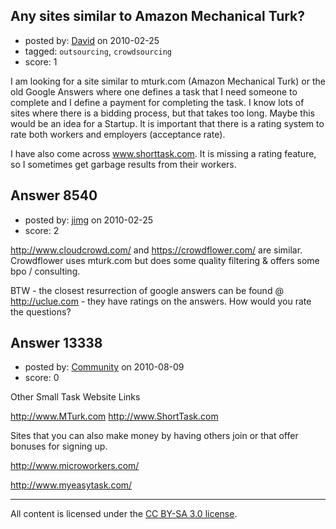## Any sites similar to Amazon Mechanical Turk?

- posted by: [David](https://stackexchange.com/users/-1/2684-david) on 2010-02-25
- tagged: `outsourcing`, `crowdsourcing`
- score: 1

I am looking for a site similar to mturk.com (Amazon Mechanical Turk) or the old Google Answers where one defines a task that I need someone to complete and I define a payment for completing the task. I know lots of sites where there is a bidding process, but that takes too long. Maybe this would be an idea for a Startup. It is important that there is a rating system to rate both workers and employers (acceptance rate).

I have also come across www.shorttask.com. It is missing a rating feature, so I sometimes get garbage results from their workers.


## Answer 8540

- posted by: [jimg](https://stackexchange.com/users/-1/2380-jimg) on 2010-02-25
- score: 2

http://www.cloudcrowd.com/ and https://crowdflower.com/ are similar.  Crowdflower uses mturk.com but does some quality filtering & offers some bpo / consulting.


BTW - the closest resurrection of google answers can be found @ http://uclue.com - they have ratings on the answers.  How would you rate the questions?


## Answer 13338

- posted by: [Community](https://stackexchange.com/users/-1/-1-community) on 2010-08-09
- score: 0

Other Small Task Website Links

http://www.MTurk.com 
http://www.ShortTask.com

Sites that you can also make money by having others join or that offer bonuses for signing up. 

http://www.microworkers.com/

http://www.myeasytask.com/



---

All content is licensed under the [CC BY-SA 3.0 license](https://creativecommons.org/licenses/by-sa/3.0/).
